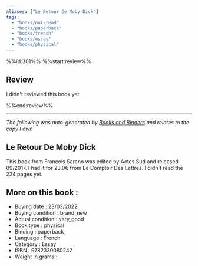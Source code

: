 ```yaml
---
aliases: ["Le Retour De Moby Dick"] 
tags: 
  - "books/not-read" 
  - "books/paperback" 
  - "books/french"
  - "books/essay"
  - "books/physical"
---
```

%%id:301%%
%%start:review%%
## Review
I didn't reviewed this book yet. 

%%end:review%%

---
_The following was auto-generated by [Books and Binders](Books%20and%20Binders.md) and relates to the copy I own_
## Le Retour De Moby Dick
This book from François Sarano was edited by Actes Sud and released 09/2017. I had it for 23.0€ from Le Comptoir Des Lettres. I didn't read the 224 pages yet.

## More on this book :
- Buying date : 23/03/2022
- Buying condition : brand_new
- Actual condition : very_good
- Book type : physical
- Binding : paperback
- Language : French
- Category : Essay
- ISBN : 9782330080242
- Weight in grams : 
